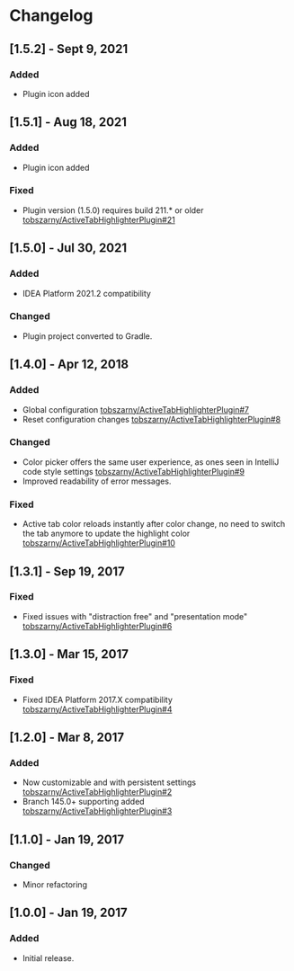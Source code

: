 <!-- Keep a Changelog guide -> https://keepachangelog.com -->

# Changelog
## [1.5.2] - Sept 9, 2021
### Added
- Plugin icon added

## [1.5.1] - Aug 18, 2021
### Added
- Plugin icon added

### Fixed
- Plugin version (1.5.0) requires build 211.* or older [tobszarny/ActiveTabHighlighterPlugin#21](https://github.com/tobszarny/ActiveTabHighlighterPlugin/issues/21)

## [1.5.0] - Jul 30, 2021

### Added
- IDEA Platform 2021.2 compatibility

### Changed
- Plugin project converted to Gradle.


## [1.4.0] - Apr 12, 2018

### Added
- Global configuration [tobszarny/ActiveTabHighlighterPlugin#7](https://github.com/tobszarny/ActiveTabHighlighterPlugin/issues/7)
- Reset configuration changes [tobszarny/ActiveTabHighlighterPlugin#8](https://github.com/tobszarny/ActiveTabHighlighterPlugin/issues/8)

### Changed
- Color picker offers the same user experience, as ones seen in IntelliJ code style settings [tobszarny/ActiveTabHighlighterPlugin#9](https://github.com/tobszarny/ActiveTabHighlighterPlugin/issues/9)
- Improved readability of error messages.

### Fixed
- Active tab color reloads instantly after color change, no need to switch the tab anymore to update the highlight color [tobszarny/ActiveTabHighlighterPlugin#10](https://github.com/tobszarny/ActiveTabHighlighterPlugin/issues/10)


## [1.3.1] - Sep 19, 2017

### Fixed
- Fixed issues with "distraction free" and "presentation mode" [tobszarny/ActiveTabHighlighterPlugin#6](https://github.com/tobszarny/ActiveTabHighlighterPlugin/issues/6)


## [1.3.0] - Mar 15, 2017

### Fixed
- Fixed IDEA Platform 2017.X compatibility [tobszarny/ActiveTabHighlighterPlugin#4](https://github.com/tobszarny/ActiveTabHighlighterPlugin/issues/4)

## [1.2.0] - Mar 8, 2017

### Added
- Now customizable and with persistent settings [tobszarny/ActiveTabHighlighterPlugin#2](https://github.com/tobszarny/ActiveTabHighlighterPlugin/issues/2)
- Branch 145.0+ supporting added [tobszarny/ActiveTabHighlighterPlugin#3](https://github.com/tobszarny/ActiveTabHighlighterPlugin/issues/3)


## [1.1.0] - Jan 19, 2017

### Changed
- Minor refactoring

## [1.0.0] - Jan 19, 2017

### Added
- Initial release.
